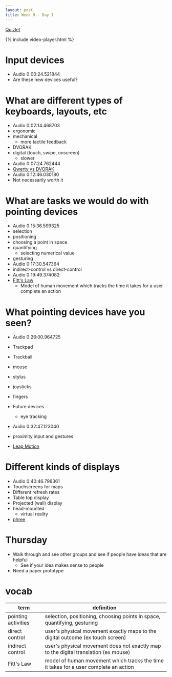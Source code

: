 ```yaml
---
layout: post
title: Week 9 - Day 1
---
```


[Quizlet](https://quizlet.com/_2mlaoq)

{% include video-player.html %}

<script>
  new AudioNavigator({videoId:"qDQcXYL-Vho"});
</script>

# Input devices

+ Audio 0:00:24.521844
+ Are these new devices useful?

# What are different types of keyboards, layouts, etc

+ Audio 0:02:14.468703
+ ergonomic
+ mechanical
  + more tactile feedback
+ DVORAK
+ digital (touch, swipe, onscreen)
  + slower
+ Audio 0:07:24.762444
+ [Qwerty vs DVORAK](https://www.youtube.com/watch?v=tIJNusYZXMA)
+ Audio 0:12:46.030180
+ Not necessarily worth it

# What are tasks we would do with pointing devices

+ Audio 0:15:36.599325
+ selection
+ positioning
+ choosing a point in space
+ quantifying
  + selecting numerical value
+ gesturing
+ Audio 0:17:30.547364
+ indirect-control vs direct-control
+ Audio 0:19:49.374082
+ [Fitt's Law](https://www.youtube.com/watch?v=0OPmsy7SXoM)
  + Model of human movement which tracks the time it takes for a user complete an action

# What pointing devices have you seen?

+ Audio 0:26:00.964725
+ Trackpad
+ Trackball
+ mouse
+ stylus
+ joysticks
+ fingers

+ Future devices
  + eye tracking
+ Audio 0:32:47.123040
+ proximity input and gestures

+ [Leap Motion](https://www.youtube.com/watch?v=yOjzt9HMUr0)

# Different kinds of displays

+ Audio 0:40:46.796361
+ Touchscreens for maps
+ Different refresh rates
+ Table top display
+ Projected (wall) display
+ head-mounted
  + virtual reality
+ [phree](https://www.youtube.com/watch?v=tuY_TYqiasU)

# Thursday

+ Walk through and see other groups and see if people have ideas that are helpful
  + See if your idea makes sense to people
+ Need a paper prototype

# vocab

| term | definition |
| --- | --- |
| pointing activities | selection, positioning, choosing points in space, quantifying, gesturing |
| direct control | user's physical movement exactly maps to the digital outcome (ex touch screen) |
| indirect control | user's physical movement does not exactly map to the digital translation (ex mouse) |
| Fitt's Law | model of human movement which tracks the time it takes for a user complete an action |
